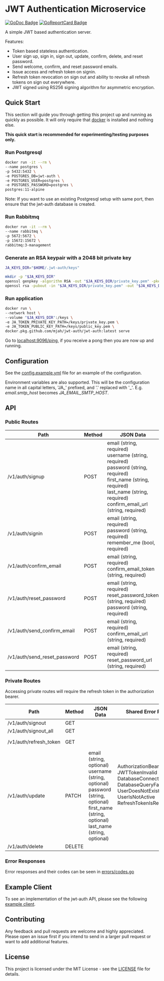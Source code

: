 # JWT Authentication Microservice

[![GoDoc Badge]][GoDoc] [![GoReportCard Badge]][GoReportCard]

[GoDoc]: https://godoc.org/github.com/mjah/jwt-auth
[GoDoc Badge]: https://godoc.org/github.com/mjah/jwt-auth?status.svg
[GoReportCard]: https://goreportcard.com/report/github.com/mjah/jwt-auth
[GoReportCard Badge]: https://goreportcard.com/badge/github.com/mjah/jwt-auth

A simple JWT based authentication server.

Features:

* Token based stateless authentication.
* User sign up, sign in, sign out, update, confirm, delete, and reset password.
* Send welcome, confirm, and reset password emails.
* Issue access and refresh token on signin.
* Refresh token revocation on sign out and ability to revoke all refresh tokens on sign out everywhere.
* JWT signed using RS256 signing algorithm for asymmetric encryption.

## Quick Start

This section will guide you through getting this project up and running as quickly as possible. It will only require that [docker](https://www.docker.com/) is installed and nothing else.

**This quick start is recommended for experimenting/testing purposes only.**

### Run Postgresql

```sh
docker run -it --rm \
--name postgres \
-p 5432:5432 \
-e POSTGRES_DB=jwt-auth \
-e POSTGRES_USER=postgres \
-e POSTGRES_PASSWORD=postgres \
postgres:11-alpine
```

Note: If you want to use an existing Postgresql setup with same port, then ensure that the jwt-auth database is created.

### Run Rabbitmq

```sh
docker run -it --rm \
--name rabbitmq \
-p 5672:5672 \
-p 15672:15672 \
rabbitmq:3-management
```

### Generate an RSA keypair with a 2048 bit private key

```sh
JA_KEYS_DIR="$HOME/.jwt-auth/keys"

mkdir -p "$JA_KEYS_DIR"
openssl genpkey -algorithm RSA -out "$JA_KEYS_DIR/private_key.pem" -pkeyopt rsa_keygen_bits:2048
openssl rsa -pubout -in "$JA_KEYS_DIR/private_key.pem" -out "$JA_KEYS_DIR/public_key.pem"
```

### Run application

```sh
docker run \
--network host \
--volume "$JA_KEYS_DIR":/keys \
-e JA_TOKEN_PRIVATE_KEY_PATH=/keys/private_key.pem \
-e JA_TOKEN_PUBLIC_KEY_PATH=/keys/public_key.pem \
docker.pkg.github.com/mjah/jwt-auth/jwt-auth:latest serve
```

Go to [localhost:9096/ping](http://localhost:9096/ping), if you receive a pong then you are now up and running.

## Configuration

See the [config.example.yml](https://github.com/mjah/jwt-auth/blob/master/config.example.yml) file for an example of the configuration.

Environment variables are also supported. This will be the configuration name in all capital letters, 'JA\_' prefixed, and '.' replaced with '\_'. E.g. *email.smtp_host* becomes *JA_EMAIL_SMTP_HOST*.

## API

### Public Routes

<table>
  <thead>
    <tr>
      <th>Path</th>
      <th>Method</th>
      <th>JSON Data</th>
      <th>Shared Error Responses</th>
      <th>Further Error Responses</th>
    </tr>
  </thead>
  <tbody>
    <tr>
      <td>/v1/auth/signup</td>
      <td>POST</td>
      <td>
        email (string, required)<br>
        username (string, required)<br>
        password (string, required)<br>
        first_name (string, required)<br>
        last_name (string, required)<br>
        confirm_email_url (string, required)
      </td>
      <td rowspan=0>
        DetailsInvalid<br>
        DatabaseConnectionFailed<br>
        DatabaseQueryFailed
      </td>
      <td>
        EmailAndUsernameAlreadyExists<br>
        EmailAlreadyExists<br>
        UsernameAlreadyExists<br>
        DefaultRoleAssignFailed<br>
        PasswordGenerationFailed<br>
        MessageQueueFailed
      </td>
    </tr>
    <tr>
      <td>/v1/auth/signin</td>
      <td>POST</td>
      <td>
        email (string, required)<br>
        password (string, required)<br>
        remember_me (bool, required)
      </td>
      <td>
        EmailDoesNotExist<br>
        PasswordInvalid<br>
        AccessTokenIssueFailed<br>
        RefreshTokenIssueFailed
      </td>
    </tr>
    <tr>
      <td>/v1/auth/confirm_email</td>
      <td>POST</td>
      <td>
        email (string, required)<br>
        confirm_email_token (string, required)
      </td>
      <td>
        EmailDoesNotExist<br>
        EmailAlreadyConfirmed<br>
        UUIDTokenDoesNotMatch<br>
        UUIDTokenExpired
      </td>
    </tr>
    <tr>
      <td>/v1/auth/reset_password</td>
      <td>POST</td>
      <td>
        email (string, required)<br>
        reset_password_token (string, required)<br>
        password (string, required)
      </td>
      <td>
        EmailDoesNotExist<br>
        UUIDTokenDoesNotMatch<br>
        UUIDTokenExpired<br>
        PasswordGenerationFailed
      </td>
    </tr>
    <tr>
      <td>/v1/auth/send_confirm_email</td>
      <td>POST</td>
      <td>
        email (string, required)<br>
        confirm_email_url (string, required)
      </td>
      <td>
        EmailDoesNotExist<br>
        EmailAlreadyConfirmed<br>
        MessageQueueFailed
      </td>
    </tr>
    <tr>
      <td>/v1/auth/send_reset_password</td>
      <td>POST</td>
      <td>
        email (string, required)<br>
        reset_password_url (string, required)
      </td>
      <td>
        EmailDoesNotExist<br>
        MessageQueueFailed
      </td>
    </tr>
  </tbody>
</table>

### Private Routes

Accessing private routes will require the refresh token in the authorization bearer.

<table>
  <thead>
    <tr>
      <th>Path</th>
      <th>Method</th>
      <th>JSON Data</th>
      <th>Shared Error Responses</th>
      <th>Further Error Responses</th>
    </tr>
  </thead>
  <tbody>
    <tr>
      <td>/v1/auth/signout</td>
      <td>GET</td>
      <td></td>
      <td rowspan=0>
        AuthorizationBearerTokenEmpty<br>
        JWTTokenInvalid<br>
        DatabaseConnectionFailed<br>
        DatabaseQueryFailed<br>
        UserDoesNotExist<br>
        UserIsNotActive<br>
        RefreshTokenIsRevoked
      </td>
      <td></td>
    </tr>
    <tr>
      <td>/v1/auth/signout_all</td>
      <td>GET</td>
      <td></td>
      <td></td>
    </tr>
    <tr>
      <td>/v1/auth/refresh_token</td>
      <td>GET</td>
      <td></td>
      <td>
        UserDoesNotExist<br>
        AccessTokenIssueFailed
      </td>
    </tr>
    <tr>
      <td>/v1/auth/update</td>
      <td>PATCH</td>
      <td>
        email (string, optional)<br>
        username (string, optional)<br>
        password (string, optional)<br>
        first_name (string, optional)<br>
        last_name (string, optional)
      </td>
      <td>
        DetailsInvalid<br>
        UserDoesNotExist<br>
        EmailAndUsernameAlreadyExists<br>
        EmailAlreadyExists<br>
        UsernameAlreadyExists<br>
        PasswordGenerationFailed
      </td>
    </tr>
    <tr>
      <td>/v1/auth/delete</td>
      <td>DELETE</td>
      <td></td>
      <td></td>
    </tr>
  </tbody>
</table>

### Error Responses

Error responses and their codes can be seen in [errors/codes.go](https://github.com/mjah/jwt-auth/blob/master/errors/codes.go)

## Example Client

To see an implementation of the jwt-auth API, please see the following [example client](https://github.com/mjah/jwt-auth-client-example).

## Contributing

Any feedback and pull requests are welcome and highly appreciated. Please open an issue first if you intend to send in a larger pull request or want to add additional features.

## License

This project is licensed under the MIT License - see the [LICENSE](https://github.com/mjah/jwt-auth/blob/master/LICENSE) file for details.
